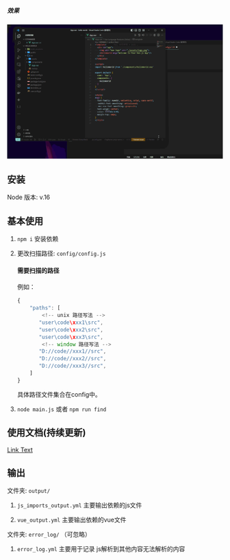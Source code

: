 
##### 效果
![Alt text](1.gif)
## 安装
Node 版本: v.16 

## 基本使用
1. `npm i` 安装依赖

2. 更改扫描路径: `config/config.js`
    #### 需要扫描的路径
    例如：
    ```js
    {
        "paths": [
            <!-- unix 路径写法 -->
           "user\code\xxx1\src",
           "user\code\xxx2\src",
           "user\code\xxx3\src",
            <!-- window 路径写法 -->
           "D://code//xxx1//src",
           "D://code//xxx2//src",
           "D://code//xxx3//src",
        ]
    }
    ```

    具体路径文件集合在config中。

3. `node main.js`  或者 `npm run find`




## 使用文档(持续更新)

[Link Text](./funcitonal.md)


## 输出 
文件夹: `output/`
1. `js_imports_output.yml` 主要输出依赖的js文件

2. `vue_output.yml` 主要输出依赖的vue文件


文件夹: `error_log/` （可忽略）
1. `error_log.yml` 主要用于记录 js解析到其他内容无法解析的内容

